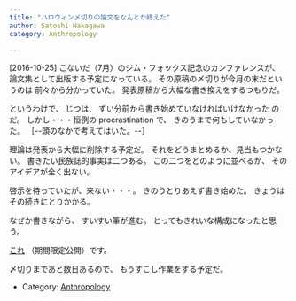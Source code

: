 ```yaml
---
title: "ハロウィン〆切りの論文をなんとか終えた"
author: Satoshi Nakagawa
category: Anthropology

---
```


[2016-10-25]  こないだ（7月）のジム・フォックス記念のカンファレンスが、
論文集として出版する予定になっている。
その原稿の〆切りが今月の末だというのは
前々から分かっていた。
発表原稿から大幅な書き換えをするつもりだ。

 というわけで、
じつは、
ずい分前から書き始めていなければいけなかった
のだ。
しかし・・・恒例の procrastination で、
きのうまで何もしていなかった。
［--頭のなかで考えてはいた。--］

 理論は発表から大幅に削除する予定だ。
それをどうまとめるか、見当もつかない。
書きたい民族誌的事実は二つある。
この二つをどのように並べるか、
そのアイデアが全く出ない。

 啓示を待っていたが、来ない・・・。
きのうとりあえず書き始めた。
きょうはその続きにとりかかる。

<!--more-->

 なぜか書きながら、
すいすい筆が進む。
とってもきれいな構成になったと思う。

 [これ](/~satoshi/anthrop/works/paper-3/between-pub.html)
（期間限定公開）です。

 〆切りまであと数日あるので、
もうすこし作業をする予定だ。

- Category: [Anthropology](/categories.html#Anthropology)

